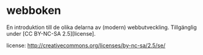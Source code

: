 webboken
========

En introduktion till de olika delarna av (modern) webbutveckling.
Tillgänglig under [CC BY-NC-SA 2.5][license].

license: http://creativecommons.org/licenses/by-nc-sa/2.5/se/
